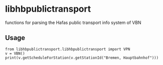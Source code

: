 # libhbpublictransport
functions for parsing the Hafas public transport info system of VBN


## Usage

    from libhbpublictransport.libhbpublictransport import VPN
    v = VBN()
    print(v.getScheduleForStation(v.getStationId("Bremen, Hauptbahnhof")))


